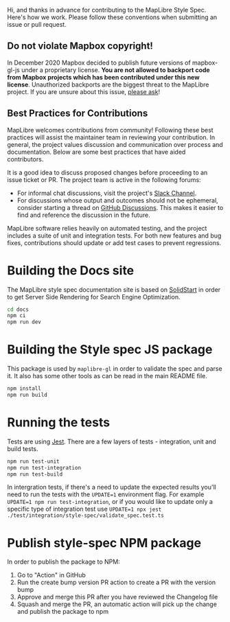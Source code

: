 Hi, and thanks in advance for contributing to the MapLibre Style Spec. Here's how we work. Please follow these conventions when submitting an issue or pull request.

## Do not violate Mapbox copyright!

In December 2020 Mapbox decided to publish future versions of mapbox-gl-js under a proprietary license. **You are not allowed to backport code from Mapbox projects which has been contributed under this new license**. Unauthorized backports are the biggest threat to the MapLibre project. If you are unsure about this issue, [please ask](https://github.com/maplibre/maplibre-style-spec/discussions)!

## Best Practices for Contributions

MapLibre welcomes contributions from community! Following these best practices will assist the maintainer team in reviewing your contribution. In general, the project values discussion and communication over process and documentation. Below are some best practices that have aided contributors.

It is a good idea to discuss proposed changes before proceeding to an issue ticket or PR. The project team is active in the following forums:

* For informal chat discussions, visit the project's [Slack Channel](https://osmus.slack.com/archives/C01G3D28DAB).
* For discussions whose output and outcomes should not be ephemeral, consider starting a thread on [GitHub Discussions](https://github.com/maplibre/maplibre-style-spec/discussions). This makes it easier to find and reference the discussion in the future.

MapLibre software relies heavily on automated testing, and the project includes a suite of unit and integration tests. For both new features and bug fixes, contributions should update or add test cases to prevent regressions.

# Building the Docs site

The MapLibre style spec documentation site is based on [SolidStart](https://start.solidjs.com/) in order to get Server Side Rendering for Search Engine Optimization.

```bash
cd docs
npm ci
npm run dev
```

# Building the Style spec JS package

This package is used by `maplibre-gl` in order to validate the spec and parse it.
It also has some other tools as can be read in the main README file.

```bash
npm install
npm run build
```

# Running the tests

Tests are using [Jest](https://jestjs.io/).
There are a few layers of tests - integration, unit and build tests.

```bash
npm run test-unit
npm run test-integration
npm run test-build
```

In intergration tests, if there's a need to update the expected results you'll need to run the tests with the `UPDATE=1` environment flag. 
For example `UPDATE=1 npm run test-integration`, or if you would like to update only a specific type of integration test use `UPDATE=1 npx jest ./test/integration/style-spec/validate_spec.test.ts`

# Publish style-spec NPM package
In order to publish the package to NPM:
1. Go to "Action" in GitHub
2. Run the create bump version PR action to create a PR with the version bump
3. Approve and merge this PR after you have reviewed the Changelog file
4. Squash and merge the PR, an automatic action will pick up the change and publish the package to npm
